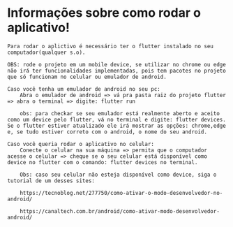 # Informações sobre como rodar o aplicativo!
    Para rodar o aplictivo é necessário ter o flutter instalado no seu computador(qualquer s.o).

    OBS: rode o projeto em um mobile device, se utilizar no chrome ou edge não irá ter funcionalidades implementadas, pois tem pacotes no projeto que só funcionam no celular ou emulador de android.

    Caso você tenha um emulador de android no seu pc:
        Abra o emulador de android => vá pra pasta raiz do projeto flutter => abra o terminal => digite: flutter run

        obs: para checkar se seu emulador está realmente aberto e aceito como um device pelo flutter, vá no terminal e digite: flutter devices. Se o flutter estiver atualizado ele irá mostrar as opções: chrome,edge e, se tudo estiver correto com o android, o nome do seu android.

    Caso você queria rodar o aplicativo no celular:
        Conecte o celular na sua máquina => permita que o computador acesse o celular => cheque se o seu celular está disponível como device no flutter com o comando: flutter devices no terminal.

        Obs: caso seu celular não esteja disponível como device, siga o tutorial de um desses sites: 
        
        https://tecnoblog.net/277750/como-ativar-o-modo-desenvolvedor-no-android/ 

        https://canaltech.com.br/android/como-ativar-modo-desenvolvedor-android/
        